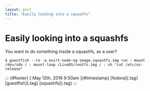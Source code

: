 ```yaml
---
layout: post
title: "Easily looking into a squashfs"
---
```



Easily looking into a squashfs
==============================

You want to do something inside a squashfs, as a user?

    $ guestfish --ro -a ovirt-node-ng-image.squashfs.img run : mount /dev/sda / : mount-loop /LiveOS/rootfs.img / : sh "cat /etc/os-release"

::: {#footer}
[ May 12th, 2016 9:50am ]{#timestamp} [fedora]{.tag} [guestfish]{.tag}
[squashfs]{.tag}
:::

